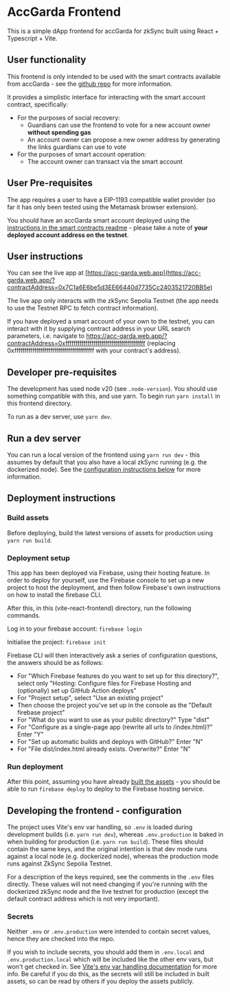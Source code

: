 # AccGarda Frontend

This is a simple dApp frontend for accGarda for zkSync built using React + Typescript + Vite.

## User functionality

This frontend is only intended to be used with the smart contracts available from accGarda - see the [github repo](https://github.com/byronrthomas/acc-garda) for more information.

It provides a simplistic interface for interacting with the smart account contract, specifically:

- For the purposes of social recovery:
  - Guardians can use the frontend to vote for a new account owner **without spending gas**
  - An account owner can propose a new owner address by generating the links guardians can use to vote
- For the purposes of smart account operation:
  - The account owner can transact via the smart account

## User Pre-requisites

The app requires a user to have a EIP-1193 compatible wallet provider (so far it has only been tested using the Metamask browser extension).

You should have an accGarda smart account deployed using the [instructions in the smart contracts readme](../README.md) - please take a note of **your deployed account address on the testnet**.

## User instructions

You can see the live app at [https://acc-garda.web.app](https://acc-garda.web.app/?contractAddress=0x7C1a6E6be5d3EE66440d7735Cc2403521720BB5e)

The live app only interacts with the zkSync Sepolia Testnet (the app needs to use the Testnet RPC to fetch contract information).

If you have deployed a smart account of your own to the testnet, you can interact with it by supplying contract address in your URL
search parameters, i.e. navigate to https://acc-garda.web.app/?contractAddress=0xffffffffffffffffffffffffffffffffffffffff (replacing 0xffffffffffffffffffffffffffffffffffffffff with your contract's address).

## Developer pre-requisites

The development has used node v20 (see `.node-version`). You should use something compatible with this, and use yarn.
To begin run `yarn install` in this frontend directory.

To run as a dev server, use `yarn dev`.

## Run a dev server

You can run a local version of the frontend using `yarn run dev` - this assumes by default that you also have a local
zkSync running (e.g. the dockerized node). See the [configuration instructions below](#developing-the-frontend---configuration) for more information.

## Deployment instructions

### Build assets

Before deploying, build the latest versions of assets for production using `yarn run build`.

### Deployment setup

This app has been deployed via Firebase, using their hosting feature. In order to deploy for yourself, use the Firebase
console to set up a new project to host the deployment, and then follow Firebase's own instructions on how to install
the firebase CLI.

After this, in this (vite-react-frontend) directory, run the following commands.

Log in to your firebase account:
`firebase login`

Initialise the project:
`firebase init`

Firebase CLI will then interactively ask a series of configuration questions, the answers should be as follows:

- For "Which Firebase features do you want to set up for this directory?", select only "Hosting: Configure files for Firebase Hosting and (optionally) set up GitHub Action deploys"
- For "Project setup", select "Use an existing project"
- Then choose the project you've set up in the console as the "Default firebase project"
- For "What do you want to use as your public directory?" Type "dist"
- For "Configure as a single-page app (rewrite all urls to /index.html)?" Enter "Y"
- For "Set up automatic builds and deploys with GitHub?" Enter "N"
- For "File dist/index.html already exists. Overwrite?" Enter "N"

### Run deployment

After this point, assuming you have already [built the assets](#build-assets) - you should be able to run `firebase deploy` to deploy to the Firebase hosting service.

## Developing the frontend - configuration

The project uses Vite's env var handling, so `.env` is loaded during development builds (i.e. `yarn run dev`),
whereas `.env.production` is baked in when building for production (i.e. `yarn run build`). These files should
contain the same keys, and the original intention is that dev mode runs against a local node (e.g. dockerized node),
whereas the production mode runs against ZkSync Sepolia Testnet.

For a description of the keys required, see the comments in the `.env` files directly. These values will not need
changing if you're running with the dockerized zkSync node and the live testnet for production (except the default contract address which is not very important).

### Secrets

Neither `.env` or `.env.production` were intended to contain secret values, hence they are checked into the repo.

If you wish to include secrets, you should add them in `.env.local` and `.env.production.local` which will be included
like the other env vars, but won't get checked in.
See [Vite's env var handling documentation](https://vitejs.dev/guide/env-and-mode.html) for more info. Be careful if
you do this, as the secrets will still be included in built assets, so can be read by others if you deploy the assets publicly.
